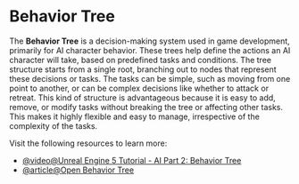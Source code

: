 # Behavior Tree

The **Behavior Tree** is a decision-making system used in game development, primarily for AI character behavior. These trees help define the actions an AI character will take, based on predefined tasks and conditions. The tree structure starts from a single root, branching out to nodes that represent these decisions or tasks. The tasks can be simple, such as moving from one point to another, or can be complex decisions like whether to attack or retreat. This kind of structure is advantageous because it is easy to add, remove, or modify tasks without breaking the tree or affecting other tasks. This makes it highly flexible and easy to manage, irrespective of the complexity of the tasks.

Visit the following resources to learn more:

- [@video@Unreal Engine 5 Tutorial - AI Part 2: Behavior Tree](https://www.youtube.com/watch?v=hbHqv9ov8IM&list=PL4G2bSPE_8uklDwraUCMKHRk2ZiW29R6e&index=3&t=16s)
- [@article@Open Behavior Tree](https://sterberino.github.io/open-behavior-trees-documentation/index.html)
